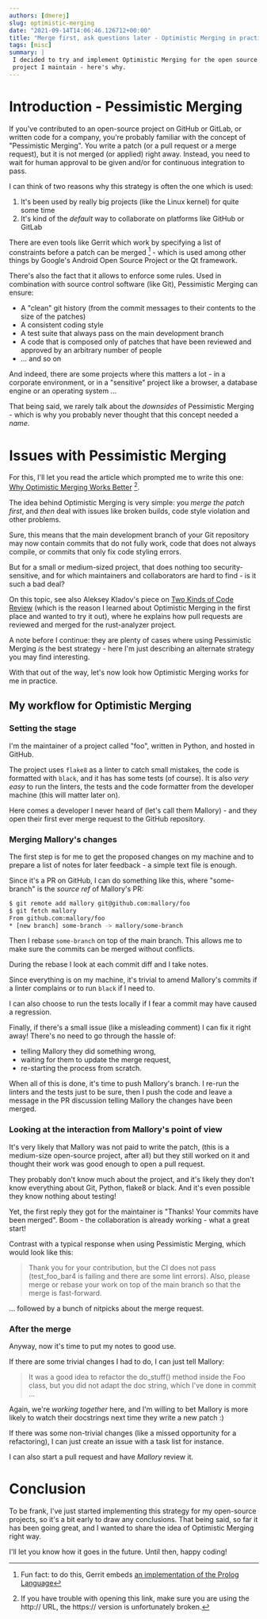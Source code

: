 ```yaml
---
authors: [dmerej]
slug: optimistic-merging
date: "2021-09-14T14:06:46.126712+00:00"
title: "Merge first, ask questions later - Optimistic Merging in practice"
tags: [misc]
summary: |
 I decided to try and implement Optimistic Merging for the open source
 project I maintain - here's why.
---
```


# Introduction - Pessimistic Merging

If you've contributed to an open-source project on GitHub or GitLab, or written code for a company, you're probably familiar with the concept of "Pessimistic Merging". You write a patch (or a pull request or a merge request), but it is not merged (or applied) right away. Instead, you need to wait for human approval to be given and/or for continuous integration to pass.

I can think of two reasons why this strategy is often the one which is used:

1. It's been used by really big projects (like the Linux kernel) for quite some time
2. It's kind of the *default* way to collaborate on platforms like GitHub or GitLab

There are even tools like Gerrit which work by specifying a list of constraints before a patch can be merged [^1] - which is used among other things by Google's Android Open Source Project or the Qt framework.

There's also the fact that it allows to enforce some rules. Used in combination with source control software (like Git), Pessimistic Merging can ensure:

* A "clean" git history (from the commit messages to their contents to the size of the patches)
* A consistent coding style
* A test suite that always pass on the main development branch
* A code that is composed only of patches that have been reviewed and approved by an arbitrary number of people
* ... and so on

And indeed, there are some projects where this matters a lot - in a corporate environment, or in a "sensitive" project like a browser, a database engine or an operating system ...

That being said, we rarely talk about the *downsides* of Pessimistic Merging - which is why you probably never thought that this concept needed a *name*.

# Issues with Pessimistic Merging

For this, I'll let you read the article which prompted me to write this one: [Why Optimistic Merging Works Better](http://hintjens.com/blog:106) [^2].

The idea behind Optimistic Merging is very simple: you *merge the patch first*, and *then* deal with issues like broken builds, code style violation and other problems.

Sure, this means that the main development branch of your Git repository may now contain commits that do not fully work, code that does not always compile, or commits that only fix code styling errors.

But for a small or medium-sized project, that does nothing too security-sensitive, and for which maintainers and collaborators are hard to find - is it such a bad deal?

On this topic, see also Aleksey Kladov's piece on [Two Kinds of Code Review](https://matklad.github.io/2021/01/03/two-kinds-of-code-review.html) (which is the reason I learned about Optimistic Merging in the first place and wanted to try it out), where he explains how pull requests are reviewed and merged for the rust-analyzer project.

A note before I continue: they are plenty of cases where using Pessimistic Merging *is* the best strategy - here I'm just describing an alternate strategy you may find interesting.

With that out of the way, let's now look how Optimistic Merging works for me in practice.

## My workflow for Optimistic Merging

### Setting the stage

I'm the maintainer of a project called "foo", written in Python, and hosted in GitHub.

The project uses `flake8` as a linter to catch small mistakes, the code is formatted with `black`, and it has has some tests (of course). It is also *very easy* to run the linters, the tests and the code formatter from the developer machine (this will matter later on).

Here comes a developer I never heard of (let's call them Mallory) - and they open their first ever merge request to the GitHub repository.

### Merging Mallory's changes

The first step is for me to get the proposed changes on my machine and to prepare a list of notes for later feedback - a simple text file is enough.

Since it's a PR on GitHub, I can do something like this, where "some-branch" is the *source ref* of Mallory's PR:

```bash
$ git remote add mallory git@github.com:mallory/foo
$ git fetch mallory
From github.com:mallory/foo
* [new branch] some-branch -> mallory/some-branch
```

Then I rebase `some-branch` on top of the main branch. This allows me to make sure the commits can be merged without conflicts.

During the rebase I look at each commit diff and I take notes.

Since everything is on my machine, it's trivial to amend Mallory's commits if a linter complains or to run `black` if I need to.

I can also choose to run the tests locally if I fear a commit may have caused a regression.

Finally, if there's a small issue (like a misleading comment) I can fix it right away! There's no need to go through the hassle of:

* telling Mallory they did something wrong,
* waiting for them to update the merge request,
* re-starting the process from scratch.

When all of this is done, it's time to push Mallory's branch. I re-run the linters and the tests just to be sure, then I push the code and leave a message in the PR discussion telling Mallory the changes have been merged.

### Looking at the interaction from Mallory's point of view

It's very likely that Mallory was not paid to write the patch, (this is a medium-size open-source project, after all) but they still worked on it and thought their work was good enough to open a pull request.

They probably don't know much about the project, and it's likely they don't know everything about Git, Python, flake8 or black. And it's even possible they know nothing about testing!

Yet, the first reply they got for the maintainer is "Thanks! Your commits have been merged". Boom - the collaboration is already working - what a great start!

Contrast with a typical response when using Pessimistic Merging,  which would look like this:

> Thank you for your contribution, but the CI does not pass (test_foo_bar4 is failing and there are some lint errors). Also, please merge or rebase your work on top of the main branch so that the merge is fast-forward.

... followed by a bunch of nitpicks about the merge request.


### After the merge

Anyway, now it's time to put my notes to good use.

If there are some trivial changes I had to do, I can just tell Mallory:

> It was a good idea to refactor the do_stuff() method inside the Foo class, but you did not adapt the doc string, which I've done in commit ...

Again, we're *working together* here, and I'm willing to bet Mallory is more likely to watch their docstrings next time they write a new patch :)

If there was some non-trivial changes (like a missed opportunity for a refactoring), I can just create an issue with a task list for instance.

I can also start a pull request and have *Mallory* review it.

# Conclusion

To be frank, I've just started implementing this strategy for my open-source projects, so it's a bit early to draw any conclusions. That being said, so far it has been going great, and I wanted to share the idea of Optimistic Merging right way.

I'll let you know how it goes in the future. Until then, happy coding!

[^1]: Fun fact: to do this,  Gerrit embeds [an implementation of the Prolog Language](https://gerrit-review.googlesource.com/Documentation/prolog-cookbook.html)
[^2]: If you have trouble with opening this link, make sure you are using the http:// URL, the https:// version is  unfortunately broken.
